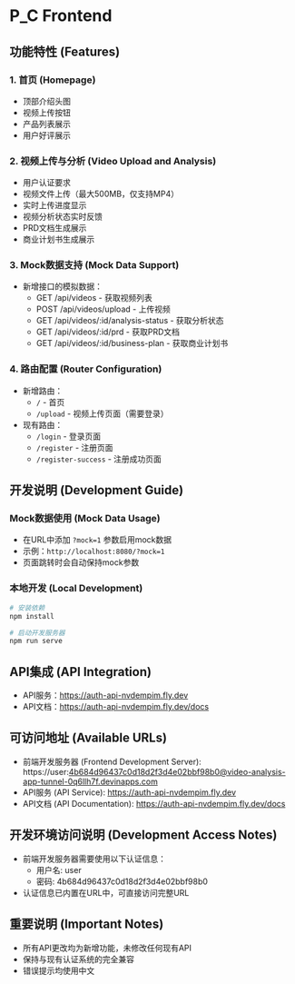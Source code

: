 # P_C Frontend

## 功能特性 (Features)

### 1. 首页 (Homepage)
- 顶部介绍头图
- 视频上传按钮
- 产品列表展示
- 用户好评展示

### 2. 视频上传与分析 (Video Upload and Analysis)
- 用户认证要求
- 视频文件上传（最大500MB，仅支持MP4）
- 实时上传进度显示
- 视频分析状态实时反馈
- PRD文档生成展示
- 商业计划书生成展示

### 3. Mock数据支持 (Mock Data Support)
- 新增接口的模拟数据：
  - GET /api/videos - 获取视频列表
  - POST /api/videos/upload - 上传视频
  - GET /api/videos/:id/analysis-status - 获取分析状态
  - GET /api/videos/:id/prd - 获取PRD文档
  - GET /api/videos/:id/business-plan - 获取商业计划书

### 4. 路由配置 (Router Configuration)
- 新增路由：
  - `/` - 首页
  - `/upload` - 视频上传页面（需要登录）
- 现有路由：
  - `/login` - 登录页面
  - `/register` - 注册页面
  - `/register-success` - 注册成功页面

## 开发说明 (Development Guide)

### Mock数据使用 (Mock Data Usage)
- 在URL中添加 `?mock=1` 参数启用mock数据
- 示例：`http://localhost:8080/?mock=1`
- 页面跳转时会自动保持mock参数

### 本地开发 (Local Development)
```bash
# 安装依赖
npm install

# 启动开发服务器
npm run serve
```

## API集成 (API Integration)
- API服务：https://auth-api-nvdempim.fly.dev
- API文档：https://auth-api-nvdempim.fly.dev/docs

## 可访问地址 (Available URLs)
- 前端开发服务器 (Frontend Development Server): https://user:4b684d96437c0d18d2f3d4e02bbf98b0@video-analysis-app-tunnel-0q6llh7f.devinapps.com
- API服务 (API Service): https://auth-api-nvdempim.fly.dev
- API文档 (API Documentation): https://auth-api-nvdempim.fly.dev/docs

## 开发环境访问说明 (Development Access Notes)
- 前端开发服务器需要使用以下认证信息：
  - 用户名: user
  - 密码: 4b684d96437c0d18d2f3d4e02bbf98b0
- 认证信息已内置在URL中，可直接访问完整URL

## 重要说明 (Important Notes)
- 所有API更改均为新增功能，未修改任何现有API
- 保持与现有认证系统的完全兼容
- 错误提示均使用中文
